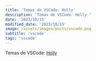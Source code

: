```yaml
---
title: 'Temas de VSCode: Holly'
description: 'Temas de VSCode: Holly.'
date: '2023/10/15'
modified_date: '2023/10/15'
image: /assets/images/posts/vscode.png
subtitle: 'vscode'
tags: 'vscode'
---
```


Temas de VSCode: [Holly](https://marketplace.visualstudio.com/items?itemName=Rusinas.holly)
